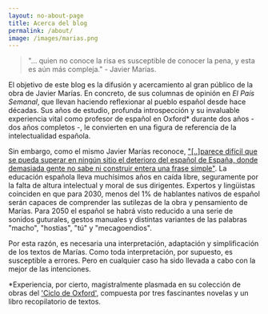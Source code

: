 ```yaml
---
layout: no-about-page
title: Acerca del blog
permalink: /about/
image: /images/marias.png
---
```

> "... quien no conoce la risa es susceptible de conocer la pena, y esta es aún más compleja."  - Javier Marías.


El objetivo de este blog es la difusión y acercamiento al gran público de la obra de Javier Marías. En concreto, de sus columnas de opinión en _El País Semanal_, que llevan haciendo reflexionar al pueblo español desde hace décadas. Sus años de estudio, profunda introspección y su invaluable experiencia vital como profesor de español en Oxford* durante dos años - dos años completos -, le convierten en una figura de referencia de la intelectualidad española.

Sin embargo, como el mismo Javier Marías reconoce, ["[..]parece difícil que se pueda superar en ningún sitio el deterioro del español de España, donde demasiada gente no sabe ni construir entera una frase simple"](http://cultura.elpais.com/cultura/2010/03/03/actualidad/1267570807_850215.html). La educación española lleva muchísimos años en caída libre, seguramente por la falta de altura intelectual y moral de sus dirigentes. Expertos y lingüistas coinciden en que para 2030, menos del 1% de hablantes nativos de español serán capaces de comprender las sutilezas de la obra y pensamiento de Marías. Para 2050 el español se habrá visto reducido a una serie de sonidos guturales, gestos manuales y distintas variantes de las palabras "macho", "hostias", "tú" y "mecagoendios".

Por esta razón, es necesaria una interpretación, adaptación y simplificación de los textos de Marías. Como toda interpretación, por supuesto, es susceptible a errores. Pero en cualquier caso ha sido llevada a cabo con la mejor de las intenciones.

*Experiencia, por cierto, magistralmente plasmada en su colección de obras del ['Ciclo de Oxford'](http://www.casadellibro.com/libro-ciclo-de-oxford-incluye-los-titulos-todas-las-almas-negra-espa-lda-del-tiempo-tu-rostro-manana/9788464026002/2195404), compuesta por tres fascinantes novelas y un libro recopilatorio de textos.